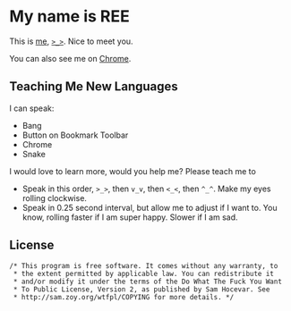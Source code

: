 My name is REE
==============

This is [me][REE], [`>_>`][REE]. Nice to meet you.

You can also see me on [Chrome][chromeext].

[REE]: http://livibetter.github.com/REE
[chromeext]: https://chrome.google.com/webstore/detail/pnbnocepdeplllmpekobfogkcamidjnb?hl=en-US

Teaching Me New Languages
-------------------------

I can speak:

 * Bang
 * Button on Bookmark Toolbar
 * Chrome
 * Snake

I would love to learn more, would you help me? Please teach me to

 * Speak in this order, `>_>`, then `v_v`, then `<_<`, then `^_^`. Make my eyes rolling clockwise.
 * Speak in 0.25 second interval, but allow me to adjust if I want to. You know, rolling faster if I am super happy. Slower if I am sad.

License
-------

    /* This program is free software. It comes without any warranty, to
     * the extent permitted by applicable law. You can redistribute it
     * and/or modify it under the terms of the Do What The Fuck You Want
     * To Public License, Version 2, as published by Sam Hocevar. See
     * http://sam.zoy.org/wtfpl/COPYING for more details. */
